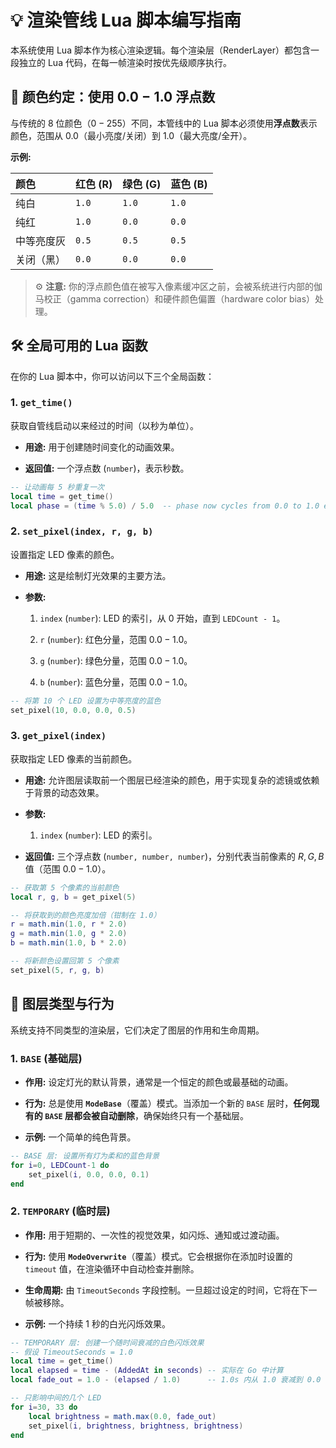 # 💡 渲染管线 Lua 脚本编写指南

本系统使用 Lua 脚本作为核心渲染逻辑。每个渲染层（RenderLayer）都包含一段独立的 Lua 代码，在每一帧渲染时按优先级顺序执行。

## 🎨 颜色约定：使用 $0.0 - 1.0$ 浮点数

与传统的 8 位颜色（$0-255$）不同，本管线中的 Lua 脚本必须使用**浮点数**表示颜色，范围从 $0.0$（最小亮度/关闭）到 $1.0$（最大亮度/全开）。

**示例:**

| **颜色** | **红色 (R)** | **绿色 (G)** | **蓝色 (B)** | 
| :--- | :--- | :--- | :--- |
| 纯白 | `1.0` | `1.0` | `1.0` | 
| 纯红 | `1.0` | `0.0` | `0.0` | 
| 中等亮度灰 | `0.5` | `0.5` | `0.5` | 
| 关闭（黑） | `0.0` | `0.0` | `0.0` | 

> ⚙️ **注意:** 你的浮点颜色值在被写入像素缓冲区之前，会被系统进行内部的伽马校正（gamma correction）和硬件颜色偏置（hardware color bias）处理。

## 🛠️ 全局可用的 Lua 函数

在你的 Lua 脚本中，你可以访问以下三个全局函数：

### 1. `get_time()`

获取自管线启动以来经过的时间（以秒为单位）。

* **用途:** 用于创建随时间变化的动画效果。

* **返回值:** 一个浮点数 (`number`)，表示秒数。

```lua
-- 让动画每 5 秒重复一次
local time = get_time()
local phase = (time % 5.0) / 5.0  -- phase now cycles from 0.0 to 1.0 every 5s
````

### 2\. `set_pixel(index, r, g, b)`

设置指定 LED 像素的颜色。

  * **用途:** 这是绘制灯光效果的主要方法。

  * **参数:**

    1.  `index` (`number`): LED 的索引，从 $0$ 开始，直到 `LEDCount - 1`。

    2.  `r` (`number`): 红色分量，范围 $0.0 - 1.0$。

    3.  `g` (`number`): 绿色分量，范围 $0.0 - 1.0$。

    4.  `b` (`number`): 蓝色分量，范围 $0.0 - 1.0$。

<!-- end list -->

```lua
-- 将第 10 个 LED 设置为中等亮度的蓝色
set_pixel(10, 0.0, 0.0, 0.5)
```

### 3\. `get_pixel(index)`

获取指定 LED 像素的当前颜色。

  * **用途:** 允许图层读取前一个图层已经渲染的颜色，用于实现复杂的滤镜或依赖于背景的动态效果。

  * **参数:**

    1.  `index` (`number`): LED 的索引。

  * **返回值:** 三个浮点数 (`number, number, number`)，分别代表当前像素的 $R, G, B$ 值（范围 $0.0 - 1.0$）。

<!-- end list -->

```lua
-- 获取第 5 个像素的当前颜色
local r, g, b = get_pixel(5)

-- 将获取到的颜色亮度加倍（钳制在 1.0）
r = math.min(1.0, r * 2.0)
g = math.min(1.0, g * 2.0)
b = math.min(1.0, b * 2.0)

-- 将新颜色设置回第 5 个像素
set_pixel(5, r, g, b)
```

## 🚥 图层类型与行为

系统支持不同类型的渲染层，它们决定了图层的作用和生命周期。

### 1\. `BASE` (基础层)

  * **作用:** 设定灯光的默认背景，通常是一个恒定的颜色或最基础的动画。

  * **行为:** 总是使用 **`ModeBase`**（覆盖）模式。当添加一个新的 `BASE` 层时，**任何现有的 `BASE` 层都会被自动删除**，确保始终只有一个基础层。

  * **示例:** 一个简单的纯色背景。

<!-- end list -->

```lua
-- BASE 层: 设置所有灯为柔和的蓝色背景
for i=0, LEDCount-1 do
    set_pixel(i, 0.0, 0.0, 0.1)
end
```

### 2\. `TEMPORARY` (临时层)

  * **作用:** 用于短期的、一次性的视觉效果，如闪烁、通知或过渡动画。

  * **行为:** 使用 **`ModeOverwrite`**（覆盖）模式。它会根据你在添加时设置的 `timeout` 值，在渲染循环中自动检查并删除。

  * **生命周期:** 由 `TimeoutSeconds` 字段控制。一旦超过设定的时间，它将在下一帧被移除。

  * **示例:** 一个持续 1 秒的白光闪烁效果。

<!-- end list -->

```lua
-- TEMPORARY 层: 创建一个随时间衰减的白色闪烁效果
-- 假设 TimeoutSeconds = 1.0
local time = get_time()
local elapsed = time - (AddedAt in seconds) -- 实际在 Go 中计算
local fade_out = 1.0 - (elapsed / 1.0)      -- 1.0s 内从 1.0 衰减到 0.0

-- 只影响中间的几个 LED
for i=30, 33 do
    local brightness = math.max(0.0, fade_out)
    set_pixel(i, brightness, brightness, brightness)
end
```
